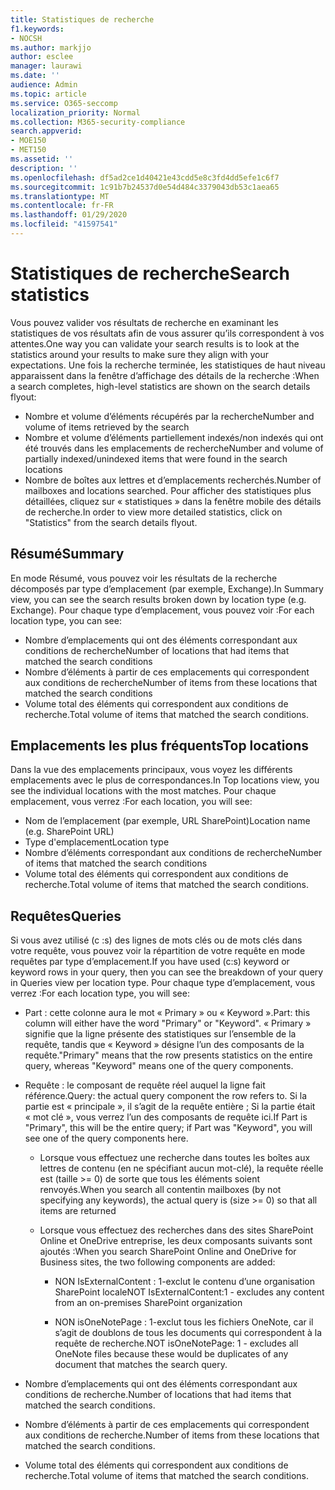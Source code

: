 ```yaml
---
title: Statistiques de recherche
f1.keywords:
- NOCSH
ms.author: markjjo
author: esclee
manager: laurawi
ms.date: ''
audience: Admin
ms.topic: article
ms.service: O365-seccomp
localization_priority: Normal
ms.collection: M365-security-compliance
search.appverid:
- MOE150
- MET150
ms.assetid: ''
description: ''
ms.openlocfilehash: df5ad2ce1d40421e43cdd5e8c3fd4dd5efe1c6f7
ms.sourcegitcommit: 1c91b7b24537d0e54d484c3379043db53c1aea65
ms.translationtype: MT
ms.contentlocale: fr-FR
ms.lasthandoff: 01/29/2020
ms.locfileid: "41597541"
---
```

# <a name="search-statistics"></a><span data-ttu-id="215f1-102">Statistiques de recherche</span><span class="sxs-lookup"><span data-stu-id="215f1-102">Search statistics</span></span>

<span data-ttu-id="215f1-103">Vous pouvez valider vos résultats de recherche en examinant les statistiques de vos résultats afin de vous assurer qu’ils correspondent à vos attentes.</span><span class="sxs-lookup"><span data-stu-id="215f1-103">One way you can validate your search results is to look at the statistics around your results to make sure they align with your expectations.</span></span> <span data-ttu-id="215f1-104">Une fois la recherche terminée, les statistiques de haut niveau apparaissent dans la fenêtre d’affichage des détails de la recherche :</span><span class="sxs-lookup"><span data-stu-id="215f1-104">When a search completes, high-level statistics are shown on the search details flyout:</span></span>
- <span data-ttu-id="215f1-105">Nombre et volume d’éléments récupérés par la recherche</span><span class="sxs-lookup"><span data-stu-id="215f1-105">Number and volume of items retrieved by the search</span></span>
- <span data-ttu-id="215f1-106">Nombre et volume d’éléments partiellement indexés/non indexés qui ont été trouvés dans les emplacements de recherche</span><span class="sxs-lookup"><span data-stu-id="215f1-106">Number and volume of partially indexed/unindexed items that were found in the search locations</span></span>
- <span data-ttu-id="215f1-107">Nombre de boîtes aux lettres et d’emplacements recherchés.</span><span class="sxs-lookup"><span data-stu-id="215f1-107">Number of mailboxes and locations searched.</span></span>
<span data-ttu-id="215f1-108">Pour afficher des statistiques plus détaillées, cliquez sur « statistiques » dans la fenêtre mobile des détails de recherche.</span><span class="sxs-lookup"><span data-stu-id="215f1-108">In order to view more detailed statistics, click on "Statistics" from the search details flyout.</span></span>

## <a name="summary"></a><span data-ttu-id="215f1-109">Résumé</span><span class="sxs-lookup"><span data-stu-id="215f1-109">Summary</span></span>

<span data-ttu-id="215f1-110">En mode Résumé, vous pouvez voir les résultats de la recherche décomposés par type d’emplacement (par exemple, Exchange).</span><span class="sxs-lookup"><span data-stu-id="215f1-110">In Summary view, you can see the search results broken down by location type (e.g. Exchange).</span></span> <span data-ttu-id="215f1-111">Pour chaque type d’emplacement, vous pouvez voir :</span><span class="sxs-lookup"><span data-stu-id="215f1-111">For each location type, you can see:</span></span>
- <span data-ttu-id="215f1-112">Nombre d’emplacements qui ont des éléments correspondant aux conditions de recherche</span><span class="sxs-lookup"><span data-stu-id="215f1-112">Number of locations that had items that matched the search conditions</span></span>
- <span data-ttu-id="215f1-113">Nombre d’éléments à partir de ces emplacements qui correspondent aux conditions de recherche</span><span class="sxs-lookup"><span data-stu-id="215f1-113">Number of items from these locations that matched the search conditions</span></span>
- <span data-ttu-id="215f1-114">Volume total des éléments qui correspondent aux conditions de recherche.</span><span class="sxs-lookup"><span data-stu-id="215f1-114">Total volume of items that matched the search conditions.</span></span>

## <a name="top-locations"></a><span data-ttu-id="215f1-115">Emplacements les plus fréquents</span><span class="sxs-lookup"><span data-stu-id="215f1-115">Top locations</span></span>

<span data-ttu-id="215f1-116">Dans la vue des emplacements principaux, vous voyez les différents emplacements avec le plus de correspondances.</span><span class="sxs-lookup"><span data-stu-id="215f1-116">In Top locations view, you see the individual locations with the most matches.</span></span> <span data-ttu-id="215f1-117">Pour chaque emplacement, vous verrez :</span><span class="sxs-lookup"><span data-stu-id="215f1-117">For each location, you will see:</span></span>
- <span data-ttu-id="215f1-118">Nom de l’emplacement (par exemple, URL SharePoint)</span><span class="sxs-lookup"><span data-stu-id="215f1-118">Location name (e.g. SharePoint URL)</span></span>
- <span data-ttu-id="215f1-119">Type d'emplacement</span><span class="sxs-lookup"><span data-stu-id="215f1-119">Location type</span></span>
- <span data-ttu-id="215f1-120">Nombre d’éléments correspondant aux conditions de recherche</span><span class="sxs-lookup"><span data-stu-id="215f1-120">Number of items that matched the search conditions</span></span>
- <span data-ttu-id="215f1-121">Volume total des éléments qui correspondent aux conditions de recherche.</span><span class="sxs-lookup"><span data-stu-id="215f1-121">Total volume of items that matched the search conditions.</span></span>

## <a name="queries"></a><span data-ttu-id="215f1-122">Requêtes</span><span class="sxs-lookup"><span data-stu-id="215f1-122">Queries</span></span>

<span data-ttu-id="215f1-123">Si vous avez utilisé (c :s) des lignes de mots clés ou de mots clés dans votre requête, vous pouvez voir la répartition de votre requête en mode requêtes par type d’emplacement.</span><span class="sxs-lookup"><span data-stu-id="215f1-123">If you have used (c:s) keyword or keyword rows in your query, then you can see the breakdown of your query in Queries view per location type.</span></span> <span data-ttu-id="215f1-124">Pour chaque type d’emplacement, vous verrez :</span><span class="sxs-lookup"><span data-stu-id="215f1-124">For each location type, you will see:</span></span>

- <span data-ttu-id="215f1-125">Part : cette colonne aura le mot « Primary » ou « Keyword ».</span><span class="sxs-lookup"><span data-stu-id="215f1-125">Part: this column will either have the word "Primary" or "Keyword".</span></span> <span data-ttu-id="215f1-126">« Primary » signifie que la ligne présente des statistiques sur l’ensemble de la requête, tandis que « Keyword » désigne l’un des composants de la requête.</span><span class="sxs-lookup"><span data-stu-id="215f1-126">"Primary" means that the row presents statistics on the entire query, whereas "Keyword" means one of the query components.</span></span>

- <span data-ttu-id="215f1-127">Requête : le composant de requête réel auquel la ligne fait référence.</span><span class="sxs-lookup"><span data-stu-id="215f1-127">Query: the actual query component the row refers to.</span></span> <span data-ttu-id="215f1-128">Si la partie est « principale », il s’agit de la requête entière ; Si la partie était « mot clé », vous verrez l’un des composants de requête ici.</span><span class="sxs-lookup"><span data-stu-id="215f1-128">If Part is "Primary", this will be the entire query; if Part was "Keyword", you will see one of the query components here.</span></span>
  
  - <span data-ttu-id="215f1-129">Lorsque vous effectuez une recherche dans toutes les boîtes aux lettres de contenu (en ne spécifiant aucun mot-clé), la requête réelle est (taille >= 0) de sorte que tous les éléments soient renvoyés.</span><span class="sxs-lookup"><span data-stu-id="215f1-129">When you search all contentin mailboxes (by not specifying any keywords), the actual query is (size >= 0) so that all items are returned</span></span>
  
  - <span data-ttu-id="215f1-130">Lorsque vous effectuez des recherches dans des sites SharePoint Online et OneDrive entreprise, les deux composants suivants sont ajoutés :</span><span class="sxs-lookup"><span data-stu-id="215f1-130">When you search SharePoint Online and OneDrive for Business sites, the two following components are added:</span></span>
    
    - <span data-ttu-id="215f1-131">NON IsExternalContent : 1-exclut le contenu d’une organisation SharePoint locale</span><span class="sxs-lookup"><span data-stu-id="215f1-131">NOT IsExternalContent:1 - excludes any content from an on-premises SharePoint organization</span></span>
    
    - <span data-ttu-id="215f1-132">NON isOneNotePage : 1-exclut tous les fichiers OneNote, car il s’agit de doublons de tous les documents qui correspondent à la requête de recherche.</span><span class="sxs-lookup"><span data-stu-id="215f1-132">NOT isOneNotePage: 1 - excludes all OneNote files because these would be duplicates of any document that matches the search query.</span></span>

- <span data-ttu-id="215f1-133">Nombre d’emplacements qui ont des éléments correspondant aux conditions de recherche.</span><span class="sxs-lookup"><span data-stu-id="215f1-133">Number of locations that had items that matched the search conditions.</span></span>

- <span data-ttu-id="215f1-134">Nombre d’éléments à partir de ces emplacements qui correspondent aux conditions de recherche.</span><span class="sxs-lookup"><span data-stu-id="215f1-134">Number of items from these locations that matched the search conditions.</span></span>

- <span data-ttu-id="215f1-135">Volume total des éléments qui correspondent aux conditions de recherche.</span><span class="sxs-lookup"><span data-stu-id="215f1-135">Total volume of items that matched the search conditions.</span></span>